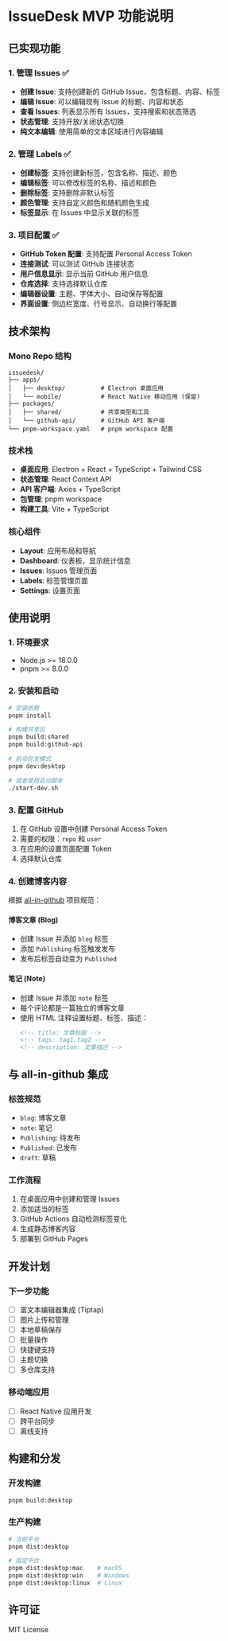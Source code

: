 # IssueDesk MVP 功能说明

## 已实现功能

### 1. 管理 Issues ✅
- **创建 Issue**: 支持创建新的 GitHub Issue，包含标题、内容、标签
- **编辑 Issue**: 可以编辑现有 Issue 的标题、内容和状态
- **查看 Issues**: 列表显示所有 Issues，支持搜索和状态筛选
- **状态管理**: 支持开放/关闭状态切换
- **纯文本编辑**: 使用简单的文本区域进行内容编辑

### 2. 管理 Labels ✅
- **创建标签**: 支持创建新标签，包含名称、描述、颜色
- **编辑标签**: 可以修改标签的名称、描述和颜色
- **删除标签**: 支持删除非默认标签
- **颜色管理**: 支持自定义颜色和随机颜色生成
- **标签显示**: 在 Issues 中显示关联的标签

### 3. 项目配置 ✅
- **GitHub Token 配置**: 支持配置 Personal Access Token
- **连接测试**: 可以测试 GitHub 连接状态
- **用户信息显示**: 显示当前 GitHub 用户信息
- **仓库选择**: 支持选择默认仓库
- **编辑器设置**: 主题、字体大小、自动保存等配置
- **界面设置**: 侧边栏宽度、行号显示、自动换行等配置

## 技术架构

### Mono Repo 结构
```
issuedesk/
├── apps/
│   ├── desktop/          # Electron 桌面应用
│   └── mobile/           # React Native 移动应用 (保留)
├── packages/
│   ├── shared/           # 共享类型和工具
│   └── github-api/       # GitHub API 客户端
└── pnpm-workspace.yaml   # pnpm workspace 配置
```

### 技术栈
- **桌面应用**: Electron + React + TypeScript + Tailwind CSS
- **状态管理**: React Context API
- **API 客户端**: Axios + TypeScript
- **包管理**: pnpm workspace
- **构建工具**: Vite + TypeScript

### 核心组件
- **Layout**: 应用布局和导航
- **Dashboard**: 仪表板，显示统计信息
- **Issues**: Issues 管理页面
- **Labels**: 标签管理页面
- **Settings**: 设置页面

## 使用说明

### 1. 环境要求
- Node.js >= 18.0.0
- pnpm >= 8.0.0

### 2. 安装和启动
```bash
# 安装依赖
pnpm install

# 构建共享包
pnpm build:shared
pnpm build:github-api

# 启动开发模式
pnpm dev:desktop

# 或者使用启动脚本
./start-dev.sh
```

### 3. 配置 GitHub
1. 在 GitHub 设置中创建 Personal Access Token
2. 需要的权限：`repo` 和 `user`
3. 在应用的设置页面配置 Token
4. 选择默认仓库

### 4. 创建博客内容
根据 [all-in-github](https://github.com/byodian/all-in-github) 项目规范：

#### 博客文章 (Blog)
- 创建 Issue 并添加 `blog` 标签
- 添加 `Publishing` 标签触发发布
- 发布后标签自动变为 `Published`

#### 笔记 (Note)
- 创建 Issue 并添加 `note` 标签
- 每个评论都是一篇独立的博客文章
- 使用 HTML 注释设置标题、标签、描述：
  ```html
  <!-- title: 文章标题 -->
  <!-- tags: tag1,tag2 -->
  <!-- description: 文章描述 -->
  ```

## 与 all-in-github 集成

### 标签规范
- `blog`: 博客文章
- `note`: 笔记
- `Publishing`: 待发布
- `Published`: 已发布
- `draft`: 草稿

### 工作流程
1. 在桌面应用中创建和管理 Issues
2. 添加适当的标签
3. GitHub Actions 自动检测标签变化
4. 生成静态博客内容
5. 部署到 GitHub Pages

## 开发计划

### 下一步功能
- [ ] 富文本编辑器集成 (Tiptap)
- [ ] 图片上传和管理
- [ ] 本地草稿保存
- [ ] 批量操作
- [ ] 快捷键支持
- [ ] 主题切换
- [ ] 多仓库支持

### 移动端应用
- [ ] React Native 应用开发
- [ ] 跨平台同步
- [ ] 离线支持

## 构建和分发

### 开发构建
```bash
pnpm build:desktop
```

### 生产构建
```bash
# 当前平台
pnpm dist:desktop

# 指定平台
pnpm dist:desktop:mac    # macOS
pnpm dist:desktop:win    # Windows
pnpm dist:desktop:linux  # Linux
```

## 许可证

MIT License
